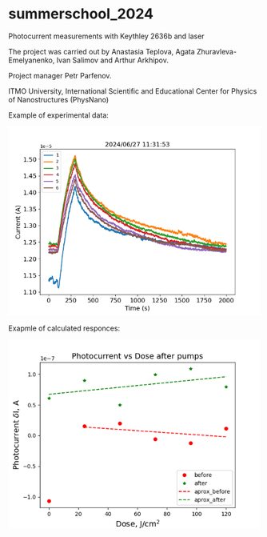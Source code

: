# summerschool_2024
Photocurrent measurements with Keythley 2636b and laser

The project was carried out by Anastasia Teplova, Agata Zhuravleva-Emelyanenko, Ivan Salimov and Arthur Arkhipov.

Project manager Petr Parfenov.

ITMO University, International Scientific and Educational Center for Physics of Nanostructures (PhysNano)


Example of experimental data:

![Example_data](./example_data.png)

Exapmle of calculated responces:

![Example_responces](./responces.png)
